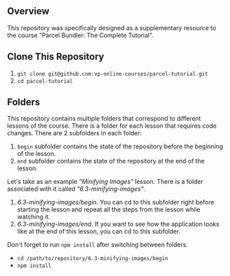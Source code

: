 ## Overview

This repository was specifically designed as a supplementary resource to the course "Parcel Bundler: The Complete Tutorial".

## Clone This Repository

1. ```git clone git@github.com:vp-online-courses/parcel-tutorial.git```
1. ```cd parcel-tutorial```

## Folders

This repository contains multiple folders that correspond to different lessons of the course.
There is a folder for each lesson that requires code changes.
There are 2 subfolders in each folder:

1. `begin` subfolder contains the state of the repository before the beginning of the lesson.
1. `end` subfolder contains the state of the repository at the end of the lesson.

Let's take as an example *"Minifying Images"* lesson.
There is a folder associated with it called *"6.3-minifying-images"*.
1. *6.3-minifying-images/begin*. You can cd to this subfolder right before starting the lesson and repeat all the steps from the lesson while watching it.
2. *6.3-minifying-images/end*. If you want to see how the application looks like at the end of this lesson, you can cd to this subfolder.

Don't forget to run ```npm install``` after switching between folders.
- ```cd /path/to/repository/6.3-minifying-images/begin```
- ```npm install```